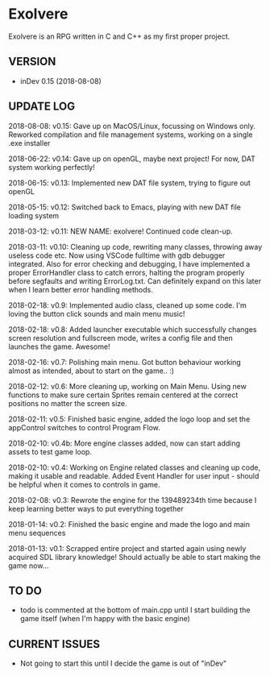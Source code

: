 # Exolvere

Exolvere is an RPG written in C and C++ as my first proper project.

VERSION
-------
- inDev 0.15 (2018-08-08)

UPDATE LOG
----------
2018-08-08: v0.15: Gave up on MacOS/Linux, focussing on Windows only. Reworked compilation and file management systems, working on a single .exe installer

2018-06-22: v0.14: Gave up on openGL, maybe next project! For now, DAT system working perfectly!

2018-06-15: v0.13: Implemented new DAT file system, trying to figure out openGL

2018-05-15: v0.12: Switched back to Emacs, playing with new DAT file loading system

2018-03-12: v0.11: NEW NAME: exolvere! Continued code clean-up.

2018-03-11: v0.10: Cleaning up code, rewriting many classes, throwing away useless code etc. Now using VSCode fulltime with gdb debugger integrated. Also for error checking and debugging, I have implemented a proper ErrorHandler class to catch errors, halting the program properly before segfaults and writing ErrorLog.txt. Can definitely expand on this later when I learn better error handling methods.

2018-02-18: v0.9: Implemented audio class, cleaned up some code. I'm loving the button click sounds and main menu music!

2018-02-18: v0.8: Added launcher executable which successfully changes screen resolution and fullscreen mode, writes a config file and then launches the game. Awesome!

2018-02-16: v0.7: Polishing main menu. Got button behaviour working almost as intended, about to start on the game.. :)

2018-02-12: v0.6: More cleaning up, working on Main Menu. Using new functions to make sure certain Sprites remain centered at the correct positions no matter the screen size.

2018-02-11: v0.5: Finished basic engine, added the logo loop and set the appControl switches to control Program Flow.

2018-02-10: v0.4b: More engine classes added, now can start adding assets to test game loop.

2018-02-10: v0.4: Working on Engine related classes and cleaning up code, making it usable and readable. Added Event Handler for user input - should be helpful when it comes to controls in game.

2018-02-08: v0.3: Rewrote the engine for the 139489234th time because I keep learning better ways to put everything together

2018-01-14: v0.2: Finished the basic engine and made the logo and main menu sequences

2018-01-13: v0.1: Scrapped entire project and started again using newly acquired SDL library knowledge! Should actually be able to start making the game now...

TO DO
-----
- todo is commented at the bottom of main.cpp until I start building the game itself (when I'm happy with the basic engine)

CURRENT ISSUES
--------------
- Not going to start this until I decide the game is out of "inDev"
